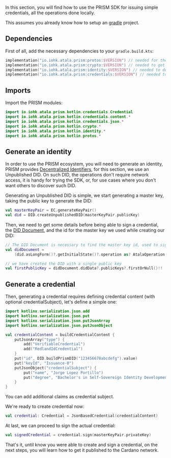 In this section, you will find how to use the PRISM SDK for issuing simple credentials, all the operations done locally.

This assumes you already know how to setup an [gradle](https://gradle.org/) project.

## Dependencies

First of all, add the necessary dependencies to your `gradle.build.kts`:

```kotlin
implementation("io.iohk.atala.prism:protos:$VERSION") // needed for the credential payloads defined by protobuf
implementation("io.iohk.atala.prism:crypto:$VERSION") // needed to get a crypto implementation
implementation("io.iohk.atala.prism:identity:$VERSION") // needed to deal with DIDs
implementation("io.iohk.atala.prism:credentials:$VERSION") // needed to deal with credentials
```

## Imports
Import the PRISM modules:

```kotlin
import io.iohk.atala.prism.kotlin.credentials.Credential
import io.iohk.atala.prism.kotlin.credentials.content.*
import io.iohk.atala.prism.kotlin.credentials.json.*
import io.iohk.atala.prism.kotlin.crypto.*
import io.iohk.atala.prism.kotlin.identity.*
import io.iohk.atala.prism.kotlin.protos.*
```

## Generate an identity
In order to use the PRISM ecosystem, you will need to generate an identity, PRISM provides [Decentralized Identifiers](https://w3c-ccg.github.io/did-spec/), for this section, we use an Unpublished DID. On such DID, the operations don't require network access, it is handy for trying the SDK, or, for use cases where you don't want others to discover such DID.


Generating an Unpublished DID is simple, we start generating a master key, taking the public key to generate the DID:

```kotlin
val masterKeyPair = EC.generateKeyPair()
val did = DID.createUnpublishedDID(masterKeyPair.publicKey)
```


Then, we need to get some details before being able to sign a credential, the [DID Document](https://w3c.github.io/did-core/#dfn-did-documents), and the id for the master key we used while creating our DID:

```kotlin
// The DID Document is necessary to find the master key id, used to sign a credential
val didDocument =
    (did.asLongForm()?.getInitialState()?.operation as? AtalaOperation.Operation.CreateDid)?.value!!

// we have created the DID with a single public key
val firstPublicKey = didDocument.didData?.publicKeys?.firstOrNull()!!
```


## Generate a credential
Then, generating a credential requires defining credential content (with optional credentialSubject), 
let's define a simple one:

```kotlin
import kotlinx.serialization.json.add
import kotlinx.serialization.json.put
import kotlinx.serialization.json.putJsonArray
import kotlinx.serialization.json.putJsonObject

val credentialContent = buildCredentialContent {
    putJsonArray("type") {
        add("VerifiableCredential")
        add("RedlandIdCredential")
    }
    put("id", DID.buildPrismDID("123456678abcdefg").value)
    put("keyId", "Issuance-0")
    putJsonObject("credentialSubject") {
        put("name", "Jorge Lopez Portillo")
        put("degree", "Bachelor's in Self-Sovereign Identity Development")
    }
}
```

You can add additional claims as credential subject.

We're ready to create credential now:


```kotlin
val credential: Credential = JsonBasedCredential(credentialContent)
```


At last, we can proceed to sign the actual credential:

```kotlin
val signedCredential = credential.sign(masterKeyPair.privateKey)
```

That's it, until know you were able to create and sign a credential, on the next steps, you will learn how to get it published to the Cardano network.
